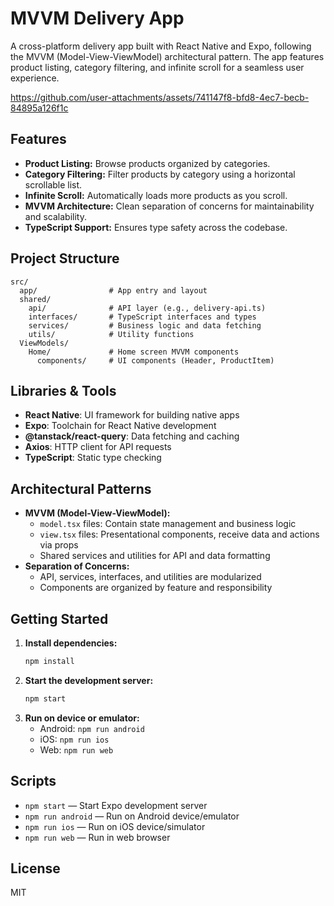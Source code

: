 # MVVM Delivery App

A cross-platform delivery app built with React Native and Expo, following the MVVM (Model-View-ViewModel) architectural pattern. The app features product listing, category filtering, and infinite scroll for a seamless user experience.

https://github.com/user-attachments/assets/741147f8-bfd8-4ec7-becb-84895a126f1c

## Features

- **Product Listing:** Browse products organized by categories.
- **Category Filtering:** Filter products by category using a horizontal scrollable list.
- **Infinite Scroll:** Automatically loads more products as you scroll.
- **MVVM Architecture:** Clean separation of concerns for maintainability and scalability.
- **TypeScript Support:** Ensures type safety across the codebase.

## Project Structure

```
src/
  app/                # App entry and layout
  shared/
    api/              # API layer (e.g., delivery-api.ts)
    interfaces/       # TypeScript interfaces and types
    services/         # Business logic and data fetching
    utils/            # Utility functions
  ViewModels/
    Home/             # Home screen MVVM components
      components/     # UI components (Header, ProductItem)
```

## Libraries & Tools

- **React Native**: UI framework for building native apps
- **Expo**: Toolchain for React Native development
- **@tanstack/react-query**: Data fetching and caching
- **Axios**: HTTP client for API requests
- **TypeScript**: Static type checking

## Architectural Patterns

- **MVVM (Model-View-ViewModel):**
  - `model.tsx` files: Contain state management and business logic
  - `view.tsx` files: Presentational components, receive data and actions via props
  - Shared services and utilities for API and data formatting
- **Separation of Concerns:**
  - API, services, interfaces, and utilities are modularized
  - Components are organized by feature and responsibility

## Getting Started

1. **Install dependencies:**
   ```sh
   npm install
   ```
2. **Start the development server:**
   ```sh
   npm start
   ```
3. **Run on device or emulator:**
   - Android: `npm run android`
   - iOS: `npm run ios`
   - Web: `npm run web`

## Scripts

- `npm start` — Start Expo development server
- `npm run android` — Run on Android device/emulator
- `npm run ios` — Run on iOS device/simulator
- `npm run web` — Run in web browser

## License

MIT
